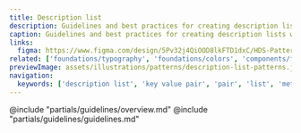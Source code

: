 ```yaml
---
title: Description list
description: Guidelines and best practices for creating description lists with Helios Foundations.
caption: Guidelines and best practices for creating description lists with Helios Foundations.
links:
  figma: https://www.figma.com/design/5Pv32j4QiOOD8lkFTD1dxC/HDS-Patterns-v2.0?m=auto&node-id=2622-28286&t=EqsZLALqH5dUyR8p-1
related: ['foundations/typography', 'foundations/colors', 'components/form/key-value-inputs']
previewImage: assets/illustrations/patterns/description-list-patterns.jpg
navigation:
  keywords: ['description list', 'key value pair', 'pair', 'list', 'metadata']
---
```


<section data-tab="Guidelines">
  @include "partials/guidelines/overview.md"
  @include "partials/guidelines/guidelines.md"
</section>